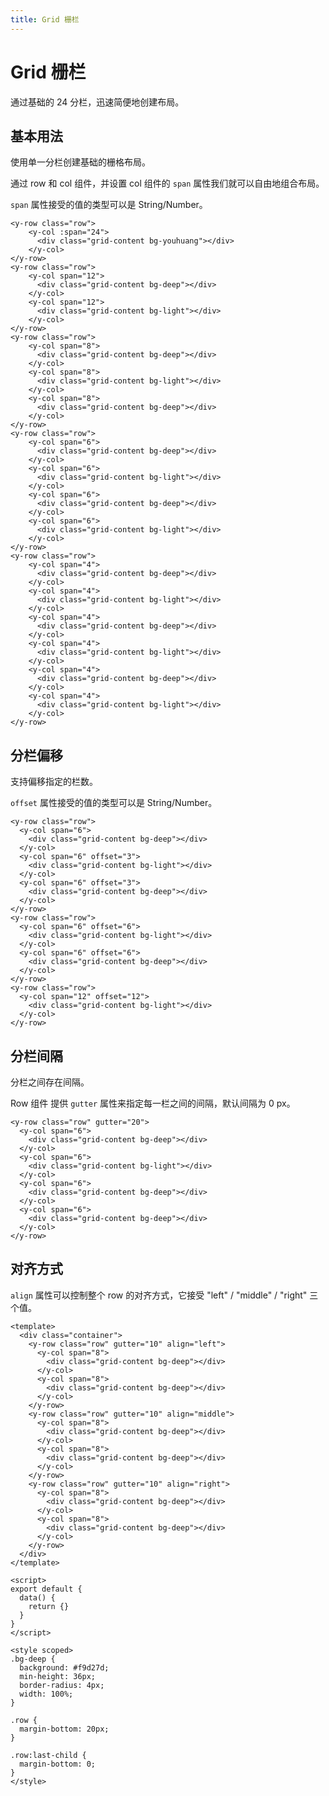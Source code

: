 ```yaml
---
title: Grid 栅栏
---
```


# Grid 栅栏

通过基础的 24 分栏，迅速简便地创建布局。

## 基本用法

使用单一分栏创建基础的栅格布局。

<ClientOnly>
<yGrid-demo></yGrid-demo>
</ClientOnly>

通过 row 和 col 组件，并设置 col 组件的 `span` 属性我们就可以自由地组合布局。

`span` 属性接受的值的类型可以是 String/Number。

```vue
<y-row class="row">
    <y-col :span="24">
      <div class="grid-content bg-youhuang"></div>
    </y-col>
</y-row>
<y-row class="row">
    <y-col span="12">
      <div class="grid-content bg-deep"></div>
    </y-col>
    <y-col span="12">
      <div class="grid-content bg-light"></div>
    </y-col>
</y-row>
<y-row class="row">
    <y-col span="8">
      <div class="grid-content bg-deep"></div>
    </y-col>
    <y-col span="8">
      <div class="grid-content bg-light"></div>
    </y-col>
    <y-col span="8">
      <div class="grid-content bg-deep"></div>
    </y-col>
</y-row>
<y-row class="row">
    <y-col span="6">
      <div class="grid-content bg-deep"></div>
    </y-col>
    <y-col span="6">
      <div class="grid-content bg-light"></div>
    </y-col>
    <y-col span="6">
      <div class="grid-content bg-deep"></div>
    </y-col>
    <y-col span="6">
      <div class="grid-content bg-light"></div>
    </y-col>
</y-row>
<y-row class="row">
    <y-col span="4">
      <div class="grid-content bg-deep"></div>
    </y-col>
    <y-col span="4">
      <div class="grid-content bg-light"></div>
    </y-col>
    <y-col span="4">
      <div class="grid-content bg-deep"></div>
    </y-col>
    <y-col span="4">
      <div class="grid-content bg-light"></div>
    </y-col>
    <y-col span="4">
      <div class="grid-content bg-deep"></div>
    </y-col>
    <y-col span="4">
      <div class="grid-content bg-light"></div>
    </y-col>
</y-row>
```

## 分栏偏移

支持偏移指定的栏数。

<ClientOnly>
<yGrid-demo-offset></yGrid-demo-offset>
</ClientOnly>

`offset` 属性接受的值的类型可以是 String/Number。

```vue
<y-row class="row">
  <y-col span="6">
    <div class="grid-content bg-deep"></div>
  </y-col>
  <y-col span="6" offset="3">
    <div class="grid-content bg-light"></div>
  </y-col>
  <y-col span="6" offset="3">
    <div class="grid-content bg-deep"></div>
  </y-col>
</y-row>
<y-row class="row">
  <y-col span="6" offset="6">
    <div class="grid-content bg-light"></div>
  </y-col>
  <y-col span="6" offset="6">
    <div class="grid-content bg-deep"></div>
  </y-col>
</y-row>
<y-row class="row">
  <y-col span="12" offset="12">
    <div class="grid-content bg-light"></div>
  </y-col>
</y-row>
```

## 分栏间隔

分栏之间存在间隔。

<ClientOnly>
<yGrid-demo-gutter></yGrid-demo-gutter>
</ClientOnly>

Row 组件 提供 `gutter` 属性来指定每一栏之间的间隔，默认间隔为 0 px。

```vue
<y-row class="row" gutter="20">
  <y-col span="6">
    <div class="grid-content bg-deep"></div>
  </y-col>
  <y-col span="6">
    <div class="grid-content bg-light"></div>
  </y-col>
  <y-col span="6">
    <div class="grid-content bg-deep"></div>
  </y-col>
  <y-col span="6">
    <div class="grid-content bg-deep"></div>
  </y-col>
</y-row>
```

## 对齐方式

<ClientOnly>
<yGrid-demo-align></yGrid-demo-align>
</ClientOnly>

`align` 属性可以控制整个 row 的对齐方式，它接受 "left" / "middle" / "right" 三个值。

```vue
<template>
  <div class="container">
    <y-row class="row" gutter="10" align="left">
      <y-col span="8">
        <div class="grid-content bg-deep"></div>
      </y-col>
      <y-col span="8">
        <div class="grid-content bg-deep"></div>
      </y-col>
    </y-row>
    <y-row class="row" gutter="10" align="middle">
      <y-col span="8">
        <div class="grid-content bg-deep"></div>
      </y-col>
      <y-col span="8">
        <div class="grid-content bg-deep"></div>
      </y-col>
    </y-row>
    <y-row class="row" gutter="10" align="right">
      <y-col span="8">
        <div class="grid-content bg-deep"></div>
      </y-col>
      <y-col span="8">
        <div class="grid-content bg-deep"></div>
      </y-col>
    </y-row>
  </div>
</template>

<script>
export default {
  data() {
    return {}
  }
}
</script>

<style scoped>
.bg-deep {
  background: #f9d27d;
  min-height: 36px;
  border-radius: 4px;
  width: 100%;
}

.row {
  margin-bottom: 20px;
}

.row:last-child {
  margin-bottom: 0;
}
</style>
```